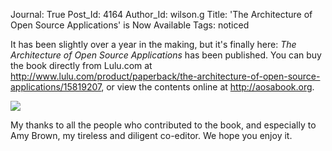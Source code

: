 Journal: True
Post_Id: 4164
Author_Id: wilson.g
Title: 'The Architecture of Open Source Applications' is Now Available
Tags: noticed

<p>It has been slightly over a year in the making, but it's finally here: <em>The Architecture of Open Source Applications</em> has been published.  You can buy the book directly from Lulu.com at <a href="http://www.lulu.com/product/paperback/the-architecture-of-open-source-applications/15819207">http://www.lulu.com/product/paperback/the-architecture-of-open-source-applications/15819207</a>, or view the contents online at <a href="http://aosabook.org/">http://aosabook.org</a>.</p>
<p><img src="{{root_path}}/files/2011/05/cover.jpg" /></p>
<p>My thanks to all the people who contributed to the book, and especially to Amy Brown, my tireless and diligent co-editor. We hope you enjoy it.</p>
